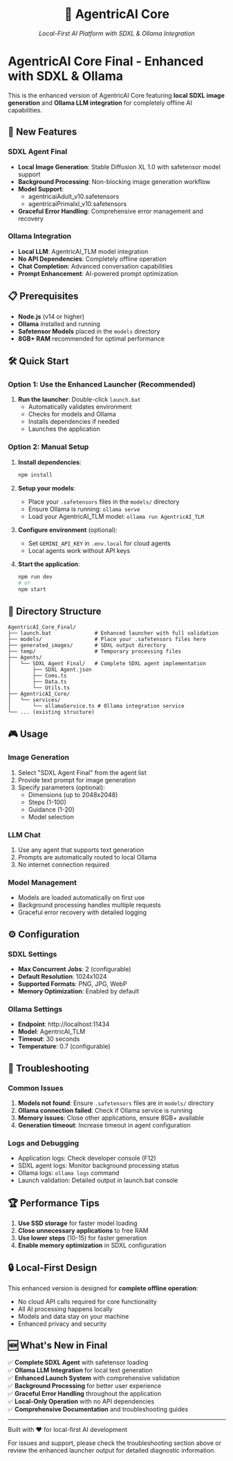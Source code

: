 <div align="center">
<h1>🤖 AgentricAI Core</h1>
<p><em>Local-First AI Platform with SDXL & Ollama Integration</em></p>
</div>

# AgentricAI Core Final - Enhanced with SDXL & Ollama

This is the enhanced version of AgentricAI Core featuring **local SDXL image generation** and **Ollama LLM integration** for completely offline AI capabilities.

## 🚀 New Features

### SDXL Agent Final
- **Local Image Generation**: Stable Diffusion XL 1.0 with safetensor model support
- **Background Processing**: Non-blocking image generation workflow
- **Model Support**: 
  - agentricaiAdult_v10.safetensors
  - agentricaiPrimalxl_v10.safetensors
- **Graceful Error Handling**: Comprehensive error management and recovery

### Ollama Integration
- **Local LLM**: AgentricAI_TLM model integration
- **No API Dependencies**: Completely offline operation
- **Chat Completion**: Advanced conversation capabilities
- **Prompt Enhancement**: AI-powered prompt optimization

## 📋 Prerequisites

- **Node.js** (v14 or higher)
- **Ollama** installed and running
- **Safetensor Models** placed in the `models` directory
- **8GB+ RAM** recommended for optimal performance

## 🛠️ Quick Start

### Option 1: Use the Enhanced Launcher (Recommended)
1. **Run the launcher**: Double-click `launch.bat`
   - Automatically validates environment
   - Checks for models and Ollama
   - Installs dependencies if needed
   - Launches the application

### Option 2: Manual Setup
1. **Install dependencies**:
   ```bash
   npm install
   ```

2. **Setup your models**:
   - Place your `.safetensors` files in the `models/` directory
   - Ensure Ollama is running: `ollama serve`
   - Load your AgentricAI_TLM model: `ollama run AgentricAI_TLM`

3. **Configure environment** (optional):
   - Set `GEMINI_API_KEY` in `.env.local` for cloud agents
   - Local agents work without API keys

4. **Start the application**:
   ```bash
   npm run dev
   # or
   npm start
   ```

## 📁 Directory Structure

```
AgentricAI_Core_Final/
├── launch.bat              # Enhanced launcher with full validation
├── models/                 # Place your .safetensors files here
├── generated_images/       # SDXL output directory
├── temp/                   # Temporary processing files
├── Agents/
│   └── SDXL Agent Final/   # Complete SDXL agent implementation
│       ├── SDXL Agent.json
│       ├── Coms.ts
│       ├── Data.ts
│       └── Utils.ts
├── AgentricAI_Core/
│   └── services/
│       └── ollamaService.ts # Ollama integration service
└── ... (existing structure)
```

## 🎮 Usage

### Image Generation
1. Select "SDXL Agent Final" from the agent list
2. Provide text prompt for image generation
3. Specify parameters (optional):
   - Dimensions (up to 2048x2048)
   - Steps (1-100)
   - Guidance (1-20)
   - Model selection

### LLM Chat
1. Use any agent that supports text generation
2. Prompts are automatically routed to local Ollama
3. No internet connection required

### Model Management
- Models are loaded automatically on first use
- Background processing handles multiple requests
- Graceful error recovery with detailed logging

## ⚙️ Configuration

### SDXL Settings
- **Max Concurrent Jobs**: 2 (configurable)
- **Default Resolution**: 1024x1024
- **Supported Formats**: PNG, JPG, WebP
- **Memory Optimization**: Enabled by default

### Ollama Settings  
- **Endpoint**: http://localhost:11434
- **Model**: AgentricAI_TLM
- **Timeout**: 30 seconds
- **Temperature**: 0.7 (configurable)

## 🔧 Troubleshooting

### Common Issues
1. **Models not found**: Ensure `.safetensors` files are in `models/` directory
2. **Ollama connection failed**: Check if Ollama service is running
3. **Memory issues**: Close other applications, ensure 8GB+ available
4. **Generation timeout**: Increase timeout in agent configuration

### Logs and Debugging
- Application logs: Check developer console (F12)
- SDXL agent logs: Monitor background processing status
- Ollama logs: `ollama logs` command
- Launch validation: Detailed output in launch.bat console

## 🏆 Performance Tips

1. **Use SSD storage** for faster model loading
2. **Close unnecessary applications** to free RAM
3. **Use lower steps** (10-15) for faster generation
4. **Enable memory optimization** in SDXL configuration

## 🔒 Local-First Design

This enhanced version is designed for **complete offline operation**:
- No cloud API calls required for core functionality
- All AI processing happens locally
- Models and data stay on your machine
- Enhanced privacy and security

## 🆕 What's New in Final

✅ **Complete SDXL Agent** with safetensor loading  
✅ **Ollama LLM Integration** for local text generation  
✅ **Enhanced Launch System** with comprehensive validation  
✅ **Background Processing** for better user experience  
✅ **Graceful Error Handling** throughout the application  
✅ **Local-Only Operation** with no API dependencies  
✅ **Comprehensive Documentation** and troubleshooting guides

---

Built with ❤️ for local-first AI development

For issues and support, please check the troubleshooting section above or review the enhanced launcher output for detailed diagnostic information.
